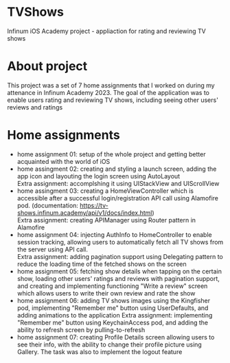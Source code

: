 # TVShows
Infinum iOS Academy project - appliaction for rating and reviewing TV shows

# About project
This project was a set of 7 home assignments that I worked on during my attenance in Infinum Academy 2023. The goal of the application was to enable users rating and reviewing TV shows, including seeing other users' reviews and ratings

# Home assignments
- home assignment 01: setup of the whole project and getting better acquainted with the world of iOS
- home assingment 02: creating and styling a launch screen, adding the app icon and layouting the login screen using AutoLayout<br>
Extra assignment: accomplshing it using UIStackView and UIScrollView
- home assingment 03: creating a HomeViewController which is accessible after a successful login/registration API call using Alamofire pod. (documentation: https://tv-shows.infinum.academy/api/v1/docs/index.html)<br>
Extra assignment: creating APIManager using Router pattern in Alamofire
- home assignment 04: injecting AuthInfo to HomeController to enable session tracking, allowing users to automatically fetch all TV shows from the server using API call.<br>
Extra assignment: adding pagination support using Delegating pattern to reduce the loading time of the fetched shows on the screen
- home assignment 05: fetching show details when tapping on the certain show, loading other users' ratings and reviews with pagination support, and creating and implementing functioning "Write a review" screen which allows users to write their own review and rate the show
- home assignment 06: adding TV shows images using the Kingfisher pod, implementing "Remember me" button using UserDefaults, and adding animations to the application
Extra assignment: implementing "Remember me" button using KeychainAccess pod, and adding the ability to refresh screen by pulling-to-refresh
- home assignment 07: creating Profile Details screen allowing users to see their info, with the ability to change their profile picture using Gallery. The task was also to implement the logout feature
